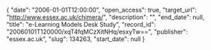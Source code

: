 {
  "date": "2006-01-01T12:00:00", 
  "open_access": true, 
  "target_url": "http://www.essex.ac.uk/chimera/", 
  "description": "", 
  "end_date": null, 
  "title": "e-Learning Models Desk Study", 
  "record_id": "20060101T120000/xqT4fqMCzXitNHq/esxyTw==", 
  "publisher": "essex.ac.uk", 
  "slug": 134263, 
  "start_date": null
}

